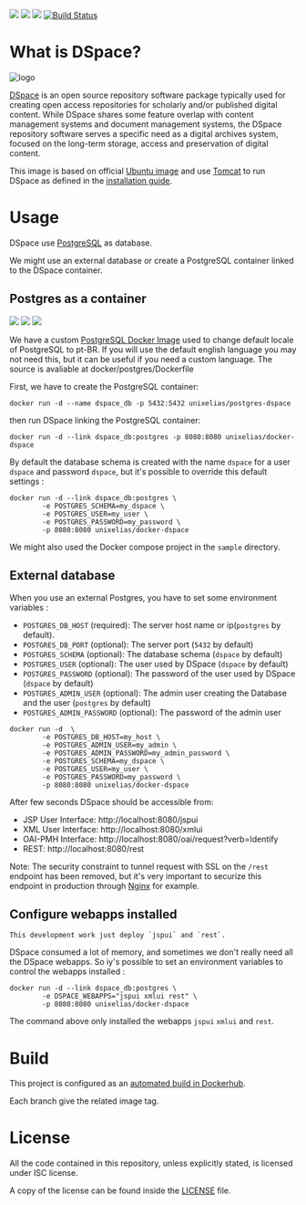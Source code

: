 [![](https://images.microbadger.com/badges/image/unixelias/docker-dspace.svg)](https://microbadger.com/images/unixelias/docker-dspace "Get your own image badge on microbadger.com") [![](https://images.microbadger.com/badges/version/unixelias/docker-dspace.svg)](https://microbadger.com/images/unixelias/docker-dspace "Get your own version badge on microbadger.com") [![](https://images.microbadger.com/badges/commit/unixelias/docker-dspace.svg)](https://microbadger.com/images/unixelias/docker-dspace "Get your own commit badge on microbadger.com")  [![Build Status](https://travis-ci.org/unixelias/docker-dspace.svg?branch=latest)](https://travis-ci.org/unixelias/docker-dspace)

# What is DSpace?

![logo](https://github.com/unixelias/docker-dspace/raw/latest/logo.png)

[DSpace](https://wiki.duraspace.org/display/DSDOC6x/Introduction) is an open source repository software package typically used for creating open access repositories for scholarly and/or published digital content. While DSpace shares some feature overlap with content management systems and document management systems, the DSpace repository software serves a specific need as a digital archives system, focused on the long-term storage, access and preservation of digital content.

This image is based on official [Ubuntu image](https://hub.docker.com/_/ubuntu/) and use [Tomcat](http://tomcat.apache.org/) to run DSpace as defined in the [installation guide](https://wiki.duraspace.org/display/DSDOC6x/Installing+DSpace).

# Usage

DSpace use [PostgreSQL](http://www.postgresql.org/) as database.

We might use an external database or create a PostgreSQL container linked to the DSpace container.

## Postgres as a container

[![](https://images.microbadger.com/badges/image/unixelias/postgres-dspace:9.6-dev.svg)](https://microbadger.com/images/unixelias/postgres-dspace:9.6-dev "Get your own image badge on microbadger.com") [![](https://images.microbadger.com/badges/version/unixelias/postgres-dspace:9.6-dev.svg)](https://microbadger.com/images/unixelias/postgres-dspace:9.6-dev "Get your own version badge on microbadger.com") [![](https://images.microbadger.com/badges/commit/unixelias/postgres-dspace:9.6-dev.svg)](https://microbadger.com/images/unixelias/postgres-dspace:9.6-dev "Get your own commit badge on microbadger.com")

We have a custom [PostgreSQL Docker Image](https://hub.docker.com/r/unixelias/postgres-dspace/) used to change default locale of PostgreSQL to pt-BR. If you will use the default english language you may not need this, but it can be useful if you need a custom language. The source is avaliable at docker/postgres/Dockerfile

First, we have to create the PostgreSQL container:

```
docker run -d --name dspace_db -p 5432:5432 unixelias/postgres-dspace
```

then run DSpace linking the PostgreSQL container:

```
docker run -d --link dspace_db:postgres -p 8080:8080 unixelias/docker-dspace
```

By default the database schema is created with the name `dspace` for a user `dspace` and password `dspace`, but it's possible to override this default settings :


```
docker run -d --link dspace_db:postgres \
        -e POSTGRES_SCHEMA=my_dspace \
        -e POSTGRES_USER=my_user \
        -e POSTGRES_PASSWORD=my_password \
        -p 8080:8080 unixelias/docker-dspace
```

We might also used the Docker compose project in the `sample` directory.

## External database  

When you use an external Postgres, you have to set some environment variables :
  - `POSTGRES_DB_HOST` (required): The server host name or ip(`postgres` by default).
  - `POSTGRES_DB_PORT` (optional): The server port (`5432` by default)
  - `POSTGRES_SCHEMA` (optional): The database schema (`dspace` by default)
  - `POSTGRES_USER` (optional): The user used by DSpace (`dspace` by default)
  - `POSTGRES_PASSWORD` (optional): The password of the user used by DSpace (`dspace` by default)
  - `POSTGRES_ADMIN_USER` (optional): The admin user creating the Database and the user (`postgres` by default)
  - `POSTGRES_ADMIN_PASSWORD` (optional): The password of the admin user


```
docker run -d  \
        -e POSTGRES_DB_HOST=my_host \
        -e POSTGRES_ADMIN_USER=my_admin \
        -e POSTGRES_ADMIN_PASSWORD=my_admin_password \
        -e POSTGRES_SCHEMA=my_dspace \
        -e POSTGRES_USER=my_user \
        -e POSTGRES_PASSWORD=my_password \
        -p 8080:8080 unixelias/docker-dspace
```


After few seconds DSpace should be accessible from:

 - JSP User Interface: http://localhost:8080/jspui
 - XML User Interface: http://localhost:8080/xmlui
 - OAI-PMH Interface: http://localhost:8080/oai/request?verb=Identify
 - REST: http://localhost:8080/rest

Note: The security constraint to tunnel request with SSL on the `/rest` endpoint has been removed, but it's very important to securize this endpoint in production through [Nginx](https://github.com/1science/docker-nginx) for example.

## Configure webapps installed

```
This development work just deploy `jspui` and `rest`.
```

DSpace consumed a lot of memory, and sometimes we don't really need all the DSpace webapps. So iy's possible to set an environment variables to control the webapps installed :

```
docker run -d --link dspace_db:postgres \
        -e DSPACE_WEBAPPS="jspui xmlui rest" \
        -p 8080:8080 unixelias/docker-dspace
```

The command above only installed the webapps `jspui` `xmlui` and `rest`.

# Build

This project is configured as an [automated build in Dockerhub](https://hub.docker.com/r/unixelias/docker-dspace/).

Each branch give the related image tag.  

# License

All the code contained in this repository, unless explicitly stated, is
licensed under ISC license.

A copy of the license can be found inside the [LICENSE](LICENSE) file.
